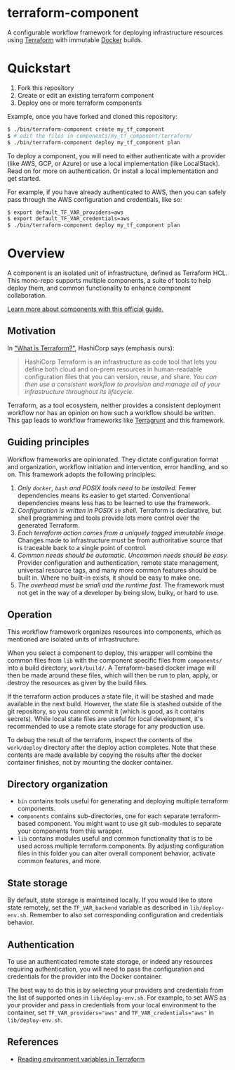 # terraform-component

A configurable workflow framework for deploying infrastructure resources using
[Terraform][tf-home] with immutable [Docker][docker-home] builds.


# Quickstart

1. Fork this repository
1. Create or edit an existing terraform component
1. Deploy one or more terraform components

Example, once you have forked and cloned this repository:

```sh
$ ./bin/terraform-component create my_tf_component
$ # edit the files in components/my_tf_component/terraform/
$ ./bin/terraform-component deploy my_tf_component plan
```

To deploy a component, you will need to either authenticate with a provider
(like AWS, GCP, or Azure) or use a local implementation (like LocalStack). Read
on for more on authentication. Or install a local implementation and get started.

For example, if you have already authenticated to AWS, then you can safely pass
through the AWS configuration and credentials, like so:

```sh
$ export default_TF_VAR_providers=aws
$ export default_TF_VAR_credentials=aws
$ ./bin/terraform-component deploy my_tf_component plan
```

# Overview

A component is an isolated unit of infrastructure, defined as Terraform HCL. This
mono-repo supports multiple components, a suite of tools to help deploy them, and
common functionality to enhance component collaboration.

[Learn more about components with this official guide.](./components/README.md)

## Motivation

In ["What is Terraform?"][tf-whatis], HashiCorp says (emphasis ours):

> HashiCorp Terraform is an infrastructure as code tool that lets you define
> both cloud and on-prem resources in human-readable configuration files that
> you can version, reuse, and share. _You can then use a consistent workflow to
> provision and manage all of your infrastructure throughout its lifecycle._

Terraform, as a tool ecosystem, neither provides a consistent deployment workflow
nor has an opinion on how such a workflow should be written. This gap leads to
workflow frameworks like [Terragrunt][terragrunt-home] and this framework.

## Guiding principles

Workflow frameworks are opinionated. They dictate configuration format and
organization, workflow initiation and intervention, error handling, and so on.
This framework adopts the following principles:

1. *Only `docker`, `bash` and POSIX tools need to be installed.*
   Fewer dependencies means its easier to get started. Conventional dependencies
   means less has to be learned to use the framework.
1. *Configuration is written in POSIX `sh` shell.* Terraform is declarative, but
   shell programming and tools provide lots more control over the generated
   Terraform.
1. *Each terraform action comes from a uniquely tagged immutable image.* Changes
   made to infrastructure must be from authoritative source that is traceable
   back to a single point of control.
1. *Common needs should be automatic. Uncommon needs should be easy.* Provider
   configuration and authentication, remote state management, universal resource
   tags, and many more common features should be built in. Where no built-in
   exists, it should be easy to make one.
1. *The overhead must be small and the runtime fast.* The framework must not
   get in the way of a developer by being slow, bulky, or hard to use.

## Operation

This workflow framework organizes resources into components, which as mentioned
are isolated units of infrastructure.

When you select a component to deploy, this wrapper will combine the common files
from `lib` with the component specific files from `components/` into a build
directory, `work/build/`. A Terraform-based docker image will then be made around
these files, which will then be run to plan, apply, or destroy the resources as
given by the build files.

If the terraform action produces a state file, it will be stashed and made available
in the next build. However, the state file is stashed outside of the git repository,
so you cannot commit it (which is good, as it contains secrets). While local state
files are useful for local development, it's recommended to use a remote state
storage for any production use.

To debug the result of the terraform, inspect the contents of the `work/deploy`
directory after the deploy action completes. Note that these contents are made
available by copying the results after the docker container finishes, not by
mounting the docker container.

## Directory organization

* `bin` contains tools useful for generating and deploying multiple terraform
  components.
* `components` contains sub-directories, one for each separate terraform-based 
  component. You might want to use git sub-modules to separate your components
  from this wrapper.
* `lib` contains modules useful and common functionality that is to be used
  across multiple terraform components. By adjusting configuration files in this
  folder you can alter overall component behavior, activate common features, and
  more.

## State storage

By default, state storage is maintained locally. If you would like to store state
remotely, set the `TF_VAR_backend` variable as described in `lib/deploy-env.sh`.
Remember to also set corresponding configuration and credentials behavior.

## Authentication

To use an authenticated remote state storage, or indeed any resources requiring
authentication, you will need to pass the configuration and credentials for the
provider into the Docker container.

The best way to do this is by selecting your providers and credentials from the
list of supported ones in `lib/deploy-env.sh`. For example, to set AWS as your
provider and pass in credentials from your local environment to the container,
set `TF_VAR_providers="aws"` and `TF_VAR_credentials="aws"` in `lib/deploy-env.sh`.

## References

* [Reading environment variables in Terraform][ref-1]

[docker-home]:https://www.docker.com
[terragrunt-home]:https://terragrunt.gruntwork.io/
[tf-home]:https://www.terraform.io
[tf-whatis]:https://www.terraform.io/intro
[ref-1]:https://support.hashicorp.com/hc/en-us/articles/4547786359571
